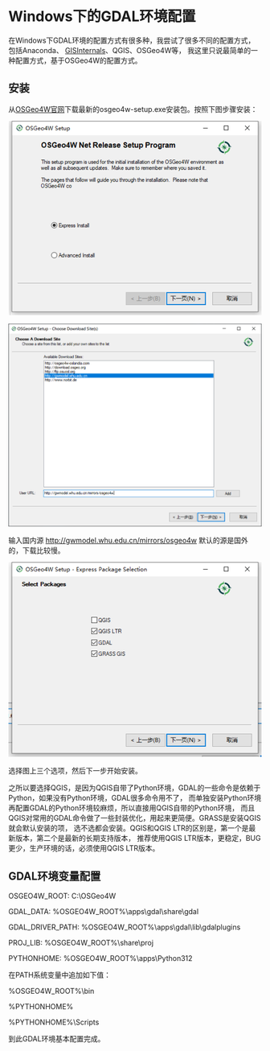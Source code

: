 # Windows下的GDAL环境配置

在Windows下GDAL环境的配置方式有很多种，我尝试了很多不同的配置方式，包括Anaconda、
[GISInternals](https://www.gisinternals.com/index.html)、QGIS、OSGeo4W等，
我这里只说最简单的一种配置方式，基于OSGeo4W的配置方式。

## 安装

从[OSGeo4W官网](https://trac.osgeo.org/osgeo4w/)下载最新的osgeo4w-setup.exe安装包。按照下图步骤安装：

![win1](img/win1.png)

![win2](img/win2.png)

输入国内源
http://gwmodel.whu.edu.cn/mirrors/osgeo4w
默认的源是国外的，下载比较慢。

![win3](img/win3.png)

选择图上三个选项，然后下一步开始安装。

之所以要选择QGIS，是因为QGIS自带了Python环境，GDAL的一些命令是依赖于Python，如果没有Python环境，GDAL很多命令用不了，
而单独安装Python环境再配置GDAL的Python环境较麻烦，所以直接用QGIS自带的Python环境，
而且QGIS对常用的GDAL命令做了一些封装优化，用起来更简便。GRASS是安装QGIS就会默认安装的项，
选不选都会安装。QGIS和QGIS LTR的区别是，第一个是最新版本，第二个是最新的长期支持版本，
推荐使用QGIS LTR版本，更稳定，BUG更少，生产环境的话，必须使用QGIS LTR版本。

## GDAL环境变量配置

OSGEO4W_ROOT: C:\OSGeo4W

GDAL_DATA: %OSGEO4W_ROOT%\apps\gdal\share\gdal

GDAL_DRIVER_PATH: %OSGEO4W_ROOT%\apps\gdal\lib\gdalplugins

PROJ_LIB: %OSGEO4W_ROOT%\share\proj

PYTHONHOME: %OSGEO4W_ROOT%\apps\Python312

在PATH系统变量中追加如下值：

%OSGEO4W_ROOT%\bin

%PYTHONHOME%

%PYTHONHOME%\Scripts

到此GDAL环境基本配置完成。
